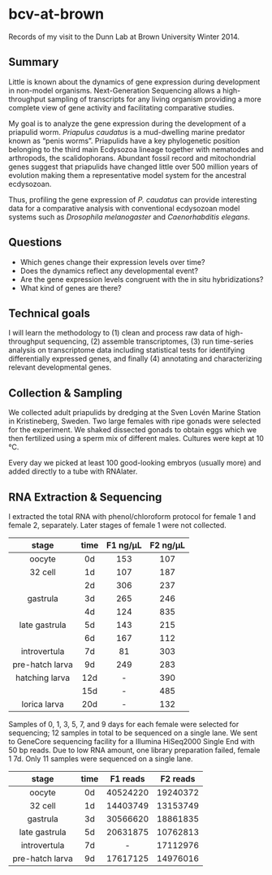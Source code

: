 bcv-at-brown
============

Records of my visit to the Dunn Lab at Brown University Winter 2014.

Summary
-------

Little is known about the dynamics of gene expression during development in non-model organisms. Next-Generation Sequencing allows a high-throughput sampling of transcripts for any living organism providing a more complete view of gene activity and facilitating comparative studies.

My goal is to analyze the gene expression during the development of a priapulid worm. _Priapulus caudatus_ is a mud-dwelling marine predator known as “penis worms”. Priapulids have a key phylogenetic position belonging to the third main Ecdysozoa lineage together with nematodes and arthropods, the scalidophorans. Abundant fossil record and mitochondrial genes suggest that priapulids have changed little over 500 million years of evolution making them a representative model system for the ancestral ecdysozoan.

Thus, profiling the gene expression of _P. caudatus_ can provide interesting data for a comparative analysis with conventional ecdysozoan model systems such as _Drosophila melanogaster_ and _Caenorhabditis elegans_. 

Questions
---------

* Which genes change their expression levels over time?
* Does the dynamics reflect any developmental event?
* Are the gene expression levels congruent with the in situ hybridizations?
* What kind of genes are there?


Technical goals
---------------

I will learn the methodology to (1) clean and process raw data of high-throughput sequencing, (2) assemble transcriptomes, (3) run time-series analysis on transcriptome data including statistical tests for identifying differentially expressed genes, and finally (4) annotating and characterizing relevant developmental genes.

Collection & Sampling
---------------------

We collected adult priapulids by dredging at the Sven Lovén Marine Station in Kristineberg, Sweden. Two large females with ripe gonads were selected for the experiment. We shaked dissected gonads to obtain eggs which we then fertilized using a sperm mix of different males. Cultures were kept at 10 °C.

Every day we picked at least 100 good-looking embryos (usually more) and added directly to a tube with RNAlater.

RNA Extraction & Sequencing
---------------------------

I extracted the total RNA with phenol/chloroform protocol for female 1 and female 2, separately. Later stages of female 1 were not collected.

|	stage			|	time	|	F1 ng/µL	|	F2 ng/µL	|
|	:----:			|	:---:	|	:-------:	|	:-------:	|
|	oocyte			|	0d		|	153			|	107			|
|	32 cell			|	1d		|	107			|	187			|
|					|	2d		|	306			|	237			|
|	gastrula		|	3d		|	265			|	246			|
|					|	4d		|	124			|	835			|
|	late gastrula	|	5d		|	143			|	215			|
|					|	6d		|	167			|	112			|
|	introvertula	|	7d		|	81			|	303			|
|	pre-hatch larva	|	9d		|	249			|	283			|
|	hatching larva	|	12d		|	-			|	390			|
|					|	15d		|	-			|	485			|
|	lorica larva	|	20d		|	-			|	132			|

Samples of 0, 1, 3, 5, 7, and 9 days for each female were selected for sequencing; 12 samples in total to be sequenced on a single lane. We sent to GeneCore sequencing facility for a Illumina HiSeq2000 Single End with 50 bp reads. Due to low RNA amount, one library preparation failed, female 1 7d. Only 11 samples were sequenced on a single lane.

|	stage			|	time	|	F1 reads	|	F2 reads	|
|	:-----:			|	:----:	|	:--------:	|	:--------:	|
|	oocyte			|	0d		|	40524220	|	19240372	|
|	32 cell			|	1d		|	14403749	|	13153749	|
|	gastrula		|	3d		|	30566620	|	18861835	|
|	late gastrula	|	5d		|	20631875	|	10762813	|
|	introvertula	|	7d		|	-			|	17112976	|
|	pre-hatch larva	|	9d		|	17617125	|	14976016	|


